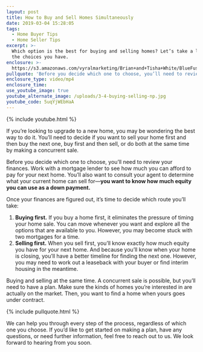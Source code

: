 ```yaml
---
layout: post
title: How to Buy and Sell Homes Simultaneously
date: 2019-03-04 15:28:05
tags:
  - Home Buyer Tips
  - Home Seller Tips
excerpt: >-
  Which option is the best for buying and selling homes? Let’s take a look at
  the choices you have.
enclosure: >-
  https://s3.amazonaws.com/vyralmarketing/Brian+and+Tisha+White/BlueFuse+Realty-+How+to+Buy+and+Sell+Homes+Simultaneously.mp4
pullquote: 'Before you decide which one to choose, you’ll need to review your finances.'
enclosure_type: video/mp4
enclosure_time:
use_youtube_image: true
youtube_alternate_image: /uploads/3-4-buying-selling-np.jpg
youtube_code: 5uqYjWEbHaA
---
```


{% include youtube.html %}

If you’re looking to upgrade to a new home, you may be wondering the best way to do it. You’ll need to decide if you want to sell your home first and then buy the next one, buy first and then sell, or do both at the same time by making a concurrent sale.

Before you decide which one to choose, you’ll need to review your finances. Work with a mortgage lender to see how much you can afford to pay for your next home. You’ll also want to consult your agent to determine what your current home can sell for—**you want to know how much equity you can use as a down payment.**

Once your finances are figured out, it’s time to decide which route you’ll take:

1. **Buying first.** If you buy a home first, it eliminates the pressure of timing your home sale. You can move whenever you want and explore all the options that are available to you. However, you may become stuck with two mortgages for a time.
2. **Selling first.** When you sell first, you’ll know exactly how much equity you have for your next home. And because you’ll know when your home is closing, you’ll have a better timeline for finding the next one. However, you may need to work out a leaseback with your buyer or find interim housing in the meantime.

Buying and selling at the same time. A concurrent sale is possible, but you’ll need to have a plan. Make sure the kinds of homes you’re interested in are actually on the market. Then, you want to find a home when yours goes under contract.

{% include pullquote.html %}

We can help you through every step of the process, regardless of which one you choose. If you’d like to get started on making a plan, have any questions, or need further information, feel free to reach out to us. We look forward to hearing from you soon.